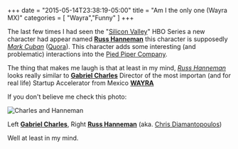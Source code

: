 +++
date = "2015-05-14T23:38:19-05:00"
title = "Am I the only one (Wayra MX)"
categories = [
  "Wayra","Funny"
]
+++

The last few times I had seen the "[Silicon Valley](http://www.hbo.com/silicon-valley)" HBO Series a new character had appear named **[Russ Hanneman][Russ Hanneman]** this character is supposedly *[Mark Cuban](http://en.wikipedia.org/wiki/Mark_Cuban)* ([Quora](http://www.quora.com/Silicon-Valley-Season-2-Episode-3-Bad-Money/Is-Russ-Hanneman-supposed-to-be-Sean-Parker)). This character adds some interesting (and problematic) interactions into the [Pied Piper Company](http://www.piedpiper.com/). 

The thing that makes me laugh is that at least in my mind, *[Russ Hanneman][Russ Hanneman]* looks really similar to **[Gabriel Charles][Gabriel Charles]** Director of the most importan (and for real life) Startup Accelerator from Mexico **[WAYRA](http://wayra.co/mx)**

If you don't believe me check this photo:

![Charles and Hanneman](/img/post/wayrasimilarities/wayrasimilarities.jpg "Charles and Hanneman")

Left **[Gabriel Charles][Gabriel Charles]**, Right **[Russ Hanneman][Russ Hanneman]** (aka. [Chris Diamantopoulos](http://www.imdb.com/name/nm0224565/?ref_=ttfc_fc_cl_t27))

Well at least in my mind. 

[Gabriel Charles]: https://www.linkedin.com/pub/gabriel-charles-cavazos/0/a27/586
[Russ Hanneman]: http://www.piedpiper.com/blog/2015/4/27/meet-our-new-funder-russ-hanneman